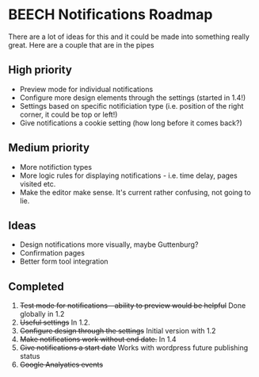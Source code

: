 # BEECH Notifications Roadmap

There are a lot of ideas for this and it could be made into something really great. Here are a couple that are in the pipes


## High priority

- Preview mode for individual notifications
- Configure more design elements through the settings (started in 1.4!)
- Settings based on specific notificiation type (i.e. position of the right corner, it could be top or left!)
- Give notifications a cookie setting (how long before it comes back?)

## Medium priority

- More notifiction types
- More logic rules for displaying notifications - i.e. time delay, pages visited etc.
- Make the editor make sense. It's current rather confusing, not going to lie.

## Ideas

- Design notifications more visually, maybe Guttenburg?
- Confirmation pages
- Better form tool integration

## Completed

1. ~~Test mode for notifications—ability to preview would be helpful~~ Done globally in 1.2
2. ~~Useful settings~~ In 1.2.
3. ~~Configure design through the settings~~ Initial version with 1.2
4. ~~Make notifications work without end date.~~ In 1.4
5. ~~Give notifications a start date~~ Works with wordpress future publishing status
6. ~~Google Analyatics events~~
